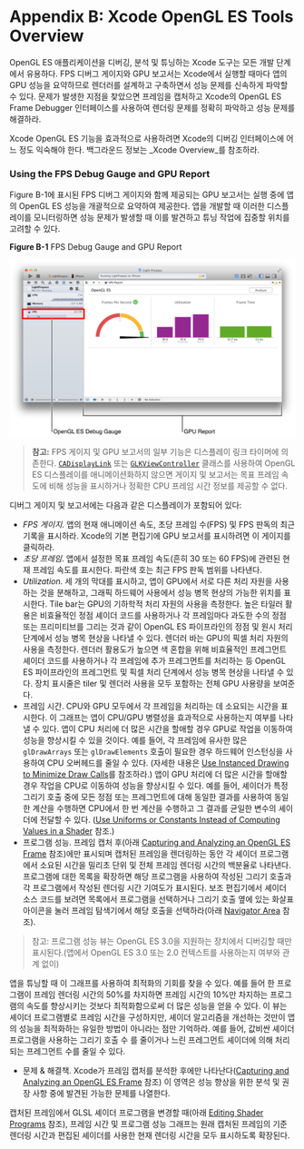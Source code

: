 # Appendix B: Xcode OpenGL ES Tools Overview

OpenGL ES 애플리케이션을 디버깅, 분석 및 튜닝하는 Xcode 도구는 모든 개발 단계에서 유용하다. FPS 디버그 게이지와 GPU 보고서는 Xcode에서 실행할 때마다 앱의 GPU 성능을 요약하므로 렌더러를 설계하고 구축하면서 성능 문제를 신속하게 파악할 수 있다. 문제가 발생한 지점을 찾았으면 프레임을 캡처하고 Xcode의 OpenGL ES Frame Debugger 인터페이스를 사용하여 렌더링 문제를 정확히 파악하고 성능 문제를 해결하라.

Xcode OpenGL ES 기능을 효과적으로 사용하려면 Xcode의 디버깅 인터페이스에 어느 정도 익숙해야 한다. 백그라운드 정보는 _Xcode Overview_를 참조하라.

### Using the FPS Debug Gauge and GPU Report

Figure B-1에 표시된 FPS 디버그 게이지와 함께 제공되는 GPU 보고서는 실행 중에 앱의 OpenGL ES 성능을 개괄적으로 요약하여 제공한다. 앱을 개발할 때 이러한 디스플레이를 모니터링하면 성능 문제가 발생할 때 이를 발견하고 튜닝 작업에 집중할 위치를 고려할 수 있다.

**Figure B-1** FPS Debug Gauge and GPU Report

![](../.gitbook/assets/xcode_gpu_gauge_and_report_2x.png)

> **참고:** FPS 게이지 및 GPU 보고서의 일부 기능은 디스플레이 링크 타이머에 의존한다. [`CADisplayLink`](https://developer.apple.com/documentation/quartzcore/cadisplaylink) 또는 [`GLKViewController`](https://developer.apple.com/documentation/glkit/glkviewcontroller) 클래스를 사용하여 OpenGL ES 디스플레이를 애니메이션화하지 않으면 게이지 및 보고서는 목표 프레임 속도에 비해 성능을 표시하거나 정확한 CPU 프레임 시간 정보를 제공할 수 없다.

디버그 게이지 및 보고서에는 다음과 같은 디스플레이가 포함되어 있다:

* _FPS 게이지_. 앱의 현재 애니메이션 속도, 초당 프레임 수\(FPS\) 및 FPS 판독의 최근 기록을 표시하라. Xcode의 기본 편집기에 GPU 보고서를 표시하려면 이 게이지를 클릭하라.
* _초당 프레임_. 앱에서 설정한 목표 프레임 속도\(흔히 30 또는 60 FPS\)에 관련된 현재 프레임 속도를 표시한다. 파란색 호는 최근 FPS 판독 범위를 나타낸다.
* _Utilization._ 세 개의 막대를 표시하고, 앱이 GPU에서 서로 다른 처리 자원을 사용하는 것을 분해하고, 그래픽 하드웨어 사용에서 성능 병목 현상의 가능한 위치를 표시한다. Tile bar는 GPU의 기하학적 처리 자원의 사용을 측정한다. 높은 타일러 활용은 비효율적인 정점 셰이더 코드를 사용하거나 각 프레임마다 과도한 수의 정점 또는 프리미티브를 그리는 것과 같이 OpenGL ES 파이프라인의 정점 및 원시 처리 단계에서 성능 병목 현상을 나타낼 수 있다. 렌더러 바는 GPU의 픽셀 처리 자원의 사용을 측정한다. 렌더러 활용도가 높으면 색 혼합을 위해 비효율적인 프레그먼트 셰이더 코드를 사용하거나 각 프레임에 추가 프레그먼트를 처리하는 등 OpenGL ES 파이프라인의 프레그먼트 및 픽셀 처리 단계에서 성능 병목 현상을 나타낼 수 있다. 장치 표시줄은 tiler 및 렌더러 사용을 모두 포함하는 전체 GPU 사용량을 보여준다.
* 프레임 시간. CPU와 GPU 모두에서 각 프레임을 처리하는 데 소요되는 시간을 표시한다. 이 그래프는 앱이 CPU/GPU 병렬성을 효과적으로 사용하는지 여부를 나타낼 수 있다. 앱이 CPU 처리에 더 많은 시간을 할애할 경우 GPU로 작업을 이동하여 성능을 향상시킬 수 있을 것이다. 예를 들어, 각 프레임에 유사한 많은 `glDrawArrays` 또는 `glDrawElements` 호출이 필요한 경우 하드웨어 인스턴싱을 사용하여 CPU 오버헤드를 줄일 수 있다. \(자세한 내용은 [Use Instanced Drawing to Minimize Draw Calls](https://developer.apple.com/library/archive/documentation/3DDrawing/Conceptual/OpenGLES_ProgrammingGuide/Performance/Performance.html#//apple_ref/doc/uid/TP40008793-CH105-SW20)를 참조하라.\) 앱이 GPU 처리에 더 많은 시간을 할애할 경우 작업을 CPU로 이동하여 성능을 향상시킬 수 있다. 예를 들어, 셰이더가 특정 그리기 호출 중에 모든 정점 또는 프레그먼트에 대해 동일한 결과를 사용하여 동일한 계산을 수행하면 CPU에서 한 번 계산을 수행하고 그 결과를 균일한 변수의 셰이더에 전달할 수 있다. \([Use Uniforms or Constants Instead of Computing Values in a Shader](https://developer.apple.com/library/archive/documentation/3DDrawing/Conceptual/OpenGLES_ProgrammingGuide/BestPracticesforShaders/BestPracticesforShaders.html#//apple_ref/doc/uid/TP40008793-CH7-SW11) 참조.\)
* 프로그램 성능. 프레임 캡처 후\(아래 [Capturing and Analyzing an OpenGL ES Frame](https://developer.apple.com/library/archive/documentation/3DDrawing/Conceptual/OpenGLES_ProgrammingGuide/ToolsOverview/ToolsOverview.html#//apple_ref/doc/uid/TP40008793-A2-SW1) 참조\)에만 표시되며 캡처된 프레임을 렌더링하는 동안 각 셰이더 프로그램에서 소요된 시간을 밀리초 단위 및 전체 프레임 렌더링 시간의 백분율로 나타낸다. 프로그램에 대한 목록을 확장하면 해당 프로그램을 사용하여 작성된 그리기 호출과 각 프로그램에서 작성된 렌더링 시간 기여도가 표시된다. 보조 편집기에서 셰이더 소스 코드를 보려면 목록에서 프로그램을 선택하거나 그리기 호출 옆에 있는 화살표 아이콘을 눌러 프레임 탐색기에서 해당 호출을 선택하라\(아래 [Navigator Area](https://developer.apple.com/library/archive/documentation/3DDrawing/Conceptual/OpenGLES_ProgrammingGuide/ToolsOverview/ToolsOverview.html#//apple_ref/doc/uid/TP40008793-A2-SW2) 참조\).

> 참고: 프로그램 성능 뷰는 OpenGL ES 3.0을 지원하는 장치에서 디버깅할 때만 표시된다.\(앱에서 OpenGL ES 3.0 또는 2.0 컨텍스트를 사용하는지 여부와 관계 없이\)

앱을 튜닝할 때 이 그래프를 사용하여 최적화의 기회를 찾을 수 있다. 예를 들어 한 프로그램이 프레임 렌더링 시간의 50%를 차지하면 프레임 시간의 10%만 차지하는 프로그램의 속도를 향상시키는 것보다 최적화함으로써 더 많은 성능을 얻을 수 있다. 이 뷰는 셰이더 프로그램별로 프레임 시간을 구성하지만, 셰이더 알고리즘을 개선하는 것만이 앱의 성능을 최적화하는 유일한 방법이 아니라는 점만 기억하라. 예를 들어, 값비싼 셰이더 프로그램을 사용하는 그리기 호출 수 를 줄이거나 느린 프레그먼트 셰이더에 의해 처리되는 프레그먼트 수를 줄일 수 있다.

* 문제 & 해결책. Xcode가 프레임 캡처를 분석한 후에만 나타난다\([Capturing and Analyzing an OpenGL ES Frame](https://developer.apple.com/library/archive/documentation/3DDrawing/Conceptual/OpenGLES_ProgrammingGuide/ToolsOverview/ToolsOverview.html#//apple_ref/doc/uid/TP40008793-A2-SW1) 참조\) 이 영역은 성능 향상을 위한 분석 및 권장 사항 중에 발견된 가능한 문제를 나열한다.

캡처된 프레임에서 GLSL 셰이더 프로그램을 변경할 때\(아래 [Editing Shader Programs](https://developer.apple.com/library/archive/documentation/3DDrawing/Conceptual/OpenGLES_ProgrammingGuide/ToolsOverview/ToolsOverview.html#//apple_ref/doc/uid/TP40008793-A2-SW3) 참조\), 프레임 시간 및 프로그램 성능 그래프는 원래 캡처된 프레임의 기준 렌더링 시간과 편집된 셰이더를 사용한 현재 렌더링 시간을 모두 표시하도록 확장된다.

